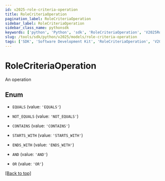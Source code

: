 ```yaml
---
id: v2025-role-criteria-operation
title: RoleCriteriaOperation
pagination_label: RoleCriteriaOperation
sidebar_label: RoleCriteriaOperation
sidebar_class_name: pythonsdk
keywords: ['python', 'Python', 'sdk', 'RoleCriteriaOperation', 'V2025RoleCriteriaOperation'] 
slug: /tools/sdk/python/v2025/models/role-criteria-operation
tags: ['SDK', 'Software Development Kit', 'RoleCriteriaOperation', 'V2025RoleCriteriaOperation']
---
```


# RoleCriteriaOperation

An operation

## Enum

* `EQUALS` (value: `'EQUALS'`)

* `NOT_EQUALS` (value: `'NOT_EQUALS'`)

* `CONTAINS` (value: `'CONTAINS'`)

* `STARTS_WITH` (value: `'STARTS_WITH'`)

* `ENDS_WITH` (value: `'ENDS_WITH'`)

* `AND` (value: `'AND'`)

* `OR` (value: `'OR'`)

[[Back to top]](#) 

